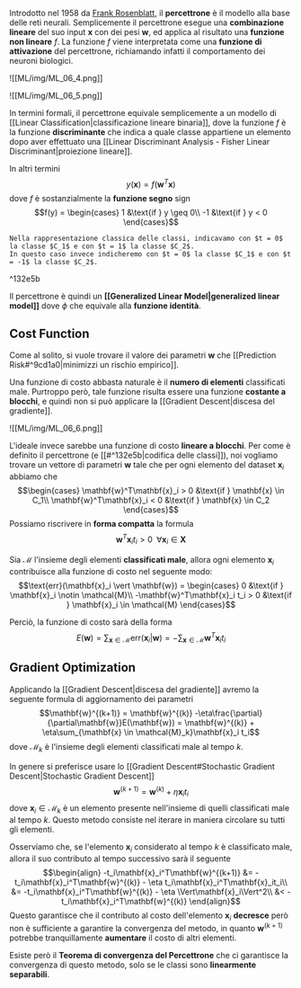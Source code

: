 Introdotto nel 1958 da [Frank Rosenblatt](https://it.wikipedia.org/wiki/Frank_Rosenblatt), il **percettrone** è il modello alla base delle reti neurali.
Semplicemente il percettrone esegue una **combinazione lineare** del suo input $\mathbf{x}$ con dei pesi $\mathbf{w}$, ed applica al risultato una **funzione non lineare** $f$.
La funzione $f$ viene interpretata come una **funzione di attivazione** del percettrone, richiamando infatti il comportamento dei neuroni biologici.

![[ML/img/ML_06_4.png]]

![[ML/img/ML_06_5.png]]


In termini formali, il percettrone equivale semplicemente a un modello di [[Linear Classification|classificazione lineare binaria]], dove la funzione $f$ è la funzione **discriminante** che indica a quale classe appartiene un elemento dopo aver effettuato una [[Linear Discriminant Analysis - Fisher Linear Discriminant|proiezione lineare]].

In altri termini $$y(\mathbf{x}) = f(\mathbf{w}^T\mathbf{x})$$ dove $f$ è sostanzialmente la **funzione segno** $\text{sign}$
$$f(y) = \begin{cases}
1 &\text{if } y \geq 0\\
-1 &\text{if } y < 0
\end{cases}$$

```ad-note
Nella rappresentazione classica delle classi, indicavamo con $t = 0$ la classe $C_1$ e con $t = 1$ la classe $C_2$.
In questo caso invece indicheremo con $t = 0$ la classe $C_1$ e con $t = -1$ la classe $C_2$.
```

^132e5b

Il percettrone è quindi un **[[Generalized Linear Model|generalized linear model]]** dove $\phi$ che equivale alla **funzione identità**.

## Cost Function
Come al solito, si vuole trovare il valore dei parametri $\mathbf{w}$ che [[Prediction Risk#^9cd1a0|minimizzi un rischio empirico]].

Una funzione di costo abbasta naturale è il **numero di elementi** classificati male.
Purtroppo però, tale funzione risulta essere una funzione **costante a blocchi**, e quindi non si può applicare la [[Gradient Descent|discesa del gradiente]].

![[ML/img/ML_06_6.png]]

L'ideale invece sarebbe una funzione di costo **lineare a blocchi**.
Per come è definito il percettrone (e [[#^132e5b|codifica delle classi]]), noi vogliamo trovare un vettore di parametri $\mathbf{w}$ tale che per ogni elemento del dataset $\mathbf{x}_i$ abbiamo che
$$\begin{cases}
\mathbf{w}^T\mathbf{x}_i > 0 &\text{if } \mathbf{x} \in C_1\\
\mathbf{w}^T\mathbf{x}_i < 0  &\text{if } \mathbf{x} \in C_2
\end{cases}$$
Possiamo riscrivere in **forma compatta** la formula $$\mathbf{w}^T\mathbf{x}_i t_i > 0 \;\; \forall \mathbf{x}_i \in \mathbf{X}$$

Sia $\mathcal{M}$ l'insieme degli elementi **classificati male**, allora ogni elemento $\mathbf{x}_i$ contribuisce alla funzione di costo nel seguente modo:
$$\text{err}(\mathbf{x}_i \vert \mathbf{w}) = \begin{cases}
0 &\text{if } \mathbf{x}_i \notin \mathcal{M}\\
-\mathbf{w}^T\mathbf{x}_i t_i > 0 &\text{if } \mathbf{x}_i \in \mathcal{M}
\end{cases}$$

Perciò, la funzione di costo sarà della forma $$E(\mathbf{w}) = \sum_{\mathbf{x} \in \mathcal{M}} \text{err}(\mathbf{x}_i \vert \mathbf{w}) = -\sum_{\mathbf{x} \in \mathcal{M}}\mathbf{w}^T\mathbf{x}_i t_i$$

## Gradient Optimization
Applicando la [[Gradient Descent|discesa del gradiente]] avremo la seguente formula di aggiornamento dei parametri $$\mathbf{w}^{(k+1)} = \mathbf{w}^{(k)} -\eta\frac{\partial}{\partial\mathbf{w}}E(\mathbf{w}) = \mathbf{w}^{(k)} + \eta\sum_{\mathbf{x} \in \mathcal{M}_k}\mathbf{x}_i t_i$$ dove $\mathcal{M}_k$ è l'insieme degli elementi classificati male al tempo $k$.

In genere si preferisce usare lo [[Gradient Descent#Stochastic Gradient Descent|Stochastic Gradient Descent]] $$\mathbf{w}^{(k+1)} = \mathbf{w}^{(k)} + \eta\mathbf{x}_i t_i$$ dove $\mathbf{x}_i \in \mathcal{M}_k$ è un elemento presente nell'insieme di quelli classificati male al tempo $k$.
Questo metodo consiste nel iterare in maniera circolare su tutti gli elementi.

Osserviamo che, se l'elemento $\mathbf{x}_i$ considerato al tempo $k$ è classificato male, allora il suo contributo al tempo successivo sarà il seguente
$$\begin{align}
-t_i\mathbf{x}_i^T\mathbf{w}^{(k+1)}
&= -t_i\mathbf{x}_i^T\mathbf{w}^{(k)} - \eta t_i\mathbf{x}_i^T\mathbf{x}_it_i\\
&= -t_i\mathbf{x}_i^T\mathbf{w}^{(k)} - \eta  \Vert\mathbf{x}_i\Vert^2\\
&< -t_i\mathbf{x}_i^T\mathbf{w}^{(k)}
\end{align}$$
Questo garantisce che il contributo al costo dell'elemento $\mathbf{x}_i$ **decresce** però non è sufficiente a garantire la convergenza del metodo, in quanto $\mathbf{w}^{(k+1)}$ potrebbe tranquillamente **aumentare** il costo di altri elementi.

Esiste però il **Teorema di convergenza del Percettrone** che ci garantisce la convergenza di questo metodo, solo se le classi sono **linearmente separabili**.
